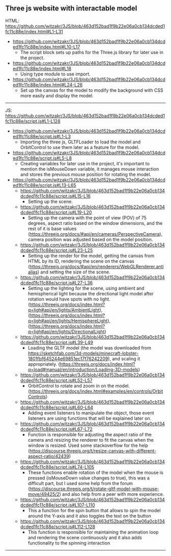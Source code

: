 Three js website with interactable model
------------------------------------------------------------

HTML: 
https://github.com/witzakr/3JS/blob/463d152bad1f9b22e06a0cb134dcded1fc11c88e/index.html#L1-L31
- https://github.com/witzakr/3JS/blob/463d152bad1f9b22e06a0cb134dcded1fc11c88e/index.html#L10-L17
  - The script block sets up paths for the Three.js library for later use in the project.
- https://github.com/witzakr/3JS/blob/463d152bad1f9b22e06a0cb134dcded1fc11c88e/index.html#L18
  - Using type module to use import.
- https://github.com/witzakr/3JS/blob/463d152bad1f9b22e06a0cb134dcded1fc11c88e/index.html#L24-L26
  - Set up the canvas for the model to modify the background with CSS more easily and display the model.

----------------------------------------------------------------------------------------------------------- 
JS:
https://github.com/witzakr/3JS/blob/463d152bad1f9b22e06a0cb134dcded1fc11c88e/script.js#L1-L128
- https://github.com/witzakr/3JS/blob/463d152bad1f9b22e06a0cb134dcded1fc11c88e/script.js#L1-L3
  - Importing the three js, GLTFLoader to load the model and OrbitControl to use them later as a feature for the model.
- https://github.com/witzakr/3JS/blob/463d152bad1f9b22e06a0cb134dcded1fc11c88e/script.js#L5-L8
  - Creating variables for later use in the project, it's important to mention the isMouseDown variable, it manages mouse interaction and stores the previous mouse position for rotating the model.
- https://github.com/witzakr/3JS/blob/463d152bad1f9b22e06a0cb134dcded1fc11c88e/script.js#L13-L65
  - https://github.com/witzakr/3JS/blob/463d152bad1f9b22e06a0cb134dcded1fc11c88e/script.js#L15-L16
    - Setting up the scene.
  - https://github.com/witzakr/3JS/blob/463d152bad1f9b22e06a0cb134dcded1fc11c88e/script.js#L19-L20
    - Setting up the camera with the point of view (POV) of 75 degrees, aspect ratio based on the window dimensions, and the rest of it is base values (https://threejs.org/docs/#api/en/cameras/PerspectiveCamera), camera position was adjusted based on the model position.
  - https://github.com/witzakr/3JS/blob/463d152bad1f9b22e06a0cb134dcded1fc11c88e/script.js#L23-L25
    - Setting up the render for the model, getting the canvas from HTML by its ID, rendering the scene on the canvas (https://threejs.org/docs/#api/en/renderers/WebGLRenderer.antialias) and setting the size of the scene.
  - https://github.com/witzakr/3JS/blob/463d152bad1f9b22e06a0cb134dcded1fc11c88e/script.js#L27-L36
    - Setting up the lighting for the scene, using ambient and hemispherical light because the directional light model after rotation would have spots with no light. (https://threejs.org/docs/index.html?q=ligh#api/en/lights/AmbientLight), (https://threejs.org/docs/index.html?q=ligh#api/en/lights/HemisphereLight), (https://threejs.org/docs/index.html?q=ligh#api/en/lights/DirectionalLight)
  - https://github.com/witzakr/3JS/blob/463d152bad1f9b22e06a0cb134dcded1fc11c88e/script.js#L39-L49
      - Loading the GLTF model (the model was downloaded from https://sketchfab.com/3d-models/minecraft-lobster-1801fbf645244e69851ec17f76242209), and scaling it appropriately. (https://threejs.org/docs/index.html?q=load#manual/en/introduction/Loading-3D-models)
  - https://github.com/witzakr/3JS/blob/463d152bad1f9b22e06a0cb134dcded1fc11c88e/script.js#L52-L57
    - OrbitControl to rotate and zoom in on the model. (https://threejs.org/docs/index.html#examples/en/controls/OrbitControls)
  - https://github.com/witzakr/3JS/blob/463d152bad1f9b22e06a0cb134dcded1fc11c88e/script.js#L60-L64
    - Adding event listeners to manipulate the object, those event listeners are using functions that will be explained later on.
  - https://github.com/witzakr/3JS/blob/463d152bad1f9b22e06a0cb134dcded1fc11c88e/script.js#L67-L72
    - Function is responsible for adjusting the aspect ratio of the camera and resizing the renderer to fit the canvas when the window is resized. Used some stackoverflow for the help (https://discourse.threejs.org/t/resize-canvas-with-different-aspect-ratio/42439)
  - https://github.com/witzakr/3JS/blob/463d152bad1f9b22e06a0cb134dcded1fc11c88e/script.js#L74-L105
    - These functions enable rotation of the model when the mouse is pressed (isMouseDown value changes to true), this was a difficult part, but I used some help from the forum (https://discourse.threejs.org/t/rotate-gltf-model-with-mouse-move/49425/2) and also help from a peer with more experience.
  - https://github.com/witzakr/3JS/blob/463d152bad1f9b22e06a0cb134dcded1fc11c88e/script.js#L107-L110
    - This a function for the spin button that allows to spin the model around the Y-axis and it also toggles the text on the button
  - https://github.com/witzakr/3JS/blob/463d152bad1f9b22e06a0cb134dcded1fc11c88e/script.js#L112-L128
    - This function is responsible for maintaining the animation loop and rendering the scene continuously and it also adds functionality to the spinning interaction
-------------------------------------------------------------------------------------
